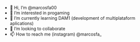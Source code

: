 - 👋 Hi, I’m @marcosfa00
- 👀 I’m interested in progaming
- 🌱 I’m currently learning DAM1 (development of multiplataform aplications)
- 💞️ I’m looking to collaborate 
- 📫 How to reach me (instagram) @marcosfa_

<!---
marcosfa00/marcosfa00 is a ✨ special ✨ repository because its `README.md` (this file) appears on your GitHub profile.
You can click the Preview link to take a look at your changes.
--->
